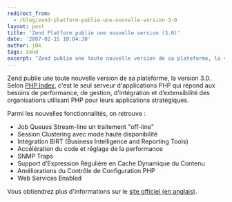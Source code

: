 ```yaml
---
redirect_from:
  - /blog/zend-platform-publie-une-nouvelle-version-3-0
layout: post
title: 'Zend Platform publie une nouvelle version (3.0)'
date: '2007-02-15 10:04:38'
author: j0k
tags: zend
excerpt: "Zend publie une toute nouvelle version de sa plateforme, la version 3.0.     \nSelon [PHP Index](http://www.phpindex.com/index.php/2007/02/13/2983-zend-technologies-annonce-la-nouvelle-version-de-zend-platform), c'est le seul serveur d'applications PHP qui répond aux besoins de performance, de gestion, d'intégration et d’extensibilité des organisations      …"
---
```


Zend publie une toute nouvelle version de sa plateforme, la version 3.0.
Selon [PHP Index](http://www.phpindex.com/index.php/2007/02/13/2983-zend-technologies-annonce-la-nouvelle-version-de-zend-platform), c'est le seul serveur d'applications PHP qui répond aux besoins de performance, de gestion, d'intégration et d’extensibilité des organisations utilisant PHP pour leurs applications stratégiques.

Parmi les nouvelles fonctionnalités, on retrouve :

 * Job Queues Stream-line un traitement "off-line"
 * Session Clustering avec mode haute disponibilité
 * Intégration BIRT (Business Intelligence and Reporting Tools)
 * Accélération du code et réglage de la performance
 * SNMP Traps
 * Support d’Expression Régulière en Cache Dynamique du Contenu
 * Améliorations du Contrôle de Configuration PHP
 * Web Services Enabled

Vous obtiendrez plus d'informations sur le [site officiel (en anglais)](http://devzone.zend.com/node/view/id/1683).
